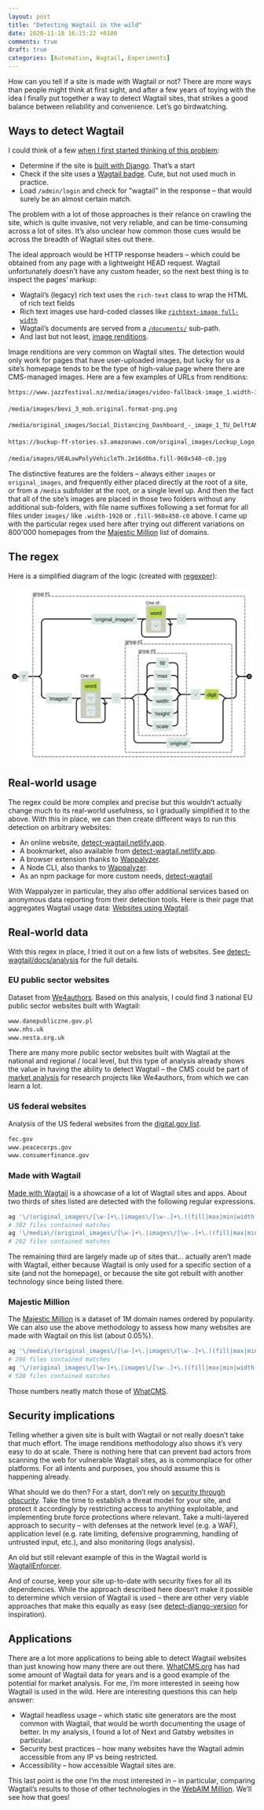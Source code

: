 ```yaml
---
layout: post
title: "Detecting Wagtail in the wild"
date: 2020-11-18 16:15:22 +0100
comments: true
draft: true
categories: [Automation, Wagtail, Experiments]
---
```


How can you tell if a site is made with Wagtail or not? There are more ways than people might think at first sight, and after a few years of toying with the idea I finally put together a way to detect Wagtail sites, that strikes a good balance between reliability and convenience. Let’s go birdwatching.

<!-- more -->

## Ways to detect Wagtail

I could think of a few [when I first started thinking of this problem](https://github.com/springload/madewithwagtail/issues/62):

- Determine if the site is [built with Django](https://stackoverflow.com/questions/721934/how-can-you-tell-if-a-site-has-been-made-with-django). That’s a start
- Check if the site uses a [Wagtail badge](https://wagtail.io/wagtail-badges/). Cute, but not used much in practice.
- Load `/admin/login` and check for "wagtail" in the response – that would surely be an almost certain match.

The problem with a lot of those approaches is their relance on crawling the site, which is quite invasive, not very reliable, and can be time-consuming across a lot of sites. It’s also unclear how common those cues would be across the breadth of Wagtail sites out there.

The ideal approach would be HTTP response headers – which could be obtained from any page with a lightweight HEAD request. Wagtail unfortunately doesn’t have any custom header, so the next best thing is to inspect the pages’ markup:

- Wagtail’s (legacy) rich text uses the `rich-text` class to wrap the HTML of rich text fields
- Rich text images use hard-coded classes like [`richtext-image full-width`](https://github.com/wagtail/wagtail/blob/bb2e460c0b92fba802fc3f369730004d6b648e64/wagtail/images/formats.py#L91-L94)
- Wagtail’s documents are served from a [`/documents/`](https://github.com/wagtail/wagtail/blob/bb2e460c0b92fba802fc3f369730004d6b648e64/wagtail/documents/urls.py#L6) sub-path.
- And last but not least, [image renditions](https://docs.wagtail.io/en/stable/topics/images.html?highlight=renditions#generating-image-renditions-in-python).

Image renditions are very common on Wagtail sites. The detection would only work for pages that have user-uploaded images, but lucky for us a site’s homepage tends to be the type of high-value page where there are CMS-managed images. Here are a few examples of URLs from renditions:

```txt
https://www.jazzfestival.nz/media/images/video-fallback-image_1.width-1920.png

/media/images/bevi_3_mob.original.format-png.png

/media/original_images/Social_Distancing_Dashboard_-_image_1_TU_DelftAMS_Institute.png

https://buckup-ff-stories.s3.amazonaws.com/original_images/Lockup_Logo_-_JPEG-1.png

/media/images/UE4LowPolyVehicleTh.2e16d0ba.fill-960x540-c0.jpg
```

The distinctive features are the folders – always either `images` or `original_images`, and frequently either placed directly at the root of a site, or from a `/media` subfolder at the root, or a single level up. And then the fact that all of the site’s images are placed in those two folders without any additional sub-folders, with file name suffixes following a set format for all files under `images/` like `.width-1920` or `.fill-960x450-c0` above. I came up with the particular regex used here after trying out different variations on 800'000 homepages from the [Majestic Million](https://majestic.com/reports/majestic-million) list of domains.

## The regex

Here is a simplified diagram of the logic (created with [regexper](https://regexper.com/#%5C%2F%28original_images%5C%2F%5B%5Cw-%5D%2B%5C.%7Cimages%5C%2F%5B%5Cw-.%5D%2B%5C.%28%28fill%7Cmax%7Cmin%7Cwidth%7Cheight%7Cscale%29-%5Cd%7Coriginal%29%29)):

![regexper train diagram of Wagtail regular expressions](/images/blog/detecting-wagtail-in-the-wild/regexper-diagram.svg)

## Real-world usage

The regex could be more complex and precise but this wouldn’t actually change much to its real-world usefulness, so I gradually simplified it to the above. With this in place, we can then create different ways to run this detection on arbitrary websites:

- An online website, [detect-wagtail.netlify.app](https://detect-wagtail.netlify.app/).
- A bookmarket, also available from [detect-wagtail.netlify.app](https://detect-wagtail.netlify.app/).
- A browser extension thanks to [Wappalyzer](https://github.com/AliasIO/wappalyzer).
- A Node CLI, also thanks to [Wappalyzer](https://github.com/AliasIO/wappalyzer).
- As an npm package for more custom needs, [detect-wagtail](https://www.npmjs.com/package/detect-wagtail)

With Wappalyzer in particular, they also offer additional services based on anonymous data reporting from their detection tools. Here is their page that aggregates Wagtail usage data: [Websites using Wagtail](https://www.wappalyzer.com/technologies/cms/wagtail/).

## Real-world data

With this regex in place, I tried it out on a few lists of websites. See [detect-wagtail/docs/analysis](https://github.com/thibaudcolas/detect-wagtail/tree/main/docs/analysis) for the full details.

### EU public sector websites

Dataset from [We4authors](https://www.funka.com/en/projekt/we4authors/). Based on this analysis, I could find 3 national EU public sector websites built with Wagtail:

```txt
www.danepubliczne.gov.pl
www.nhs.uk
www.nesta.org.uk
```

There are many more public sector websites built with Wagtail at the national and regional / local level, but this type of analysis already shows the value in having the ability to detect Wagtail – the CMS could be part of [market analysis](https://www.funka.com/en/projekt/we4authors/we4authors-main-activities-and-results/market-analysis-and-benchmarking-process-of-existing-cms/) for research projects like We4authors, from which we can learn a lot.

### US federal websites

Analysis of the US federal websites from the [digital.gov list](https://github.com/GSA/digitalgov.gov/blob/main/content/resources/content-management-systems-used-by-government-agencies.md).

```txt
fec.gov
www.peacecorps.gov
www.consumerfinance.gov
```

### Made with Wagtail

[Made with Wagtail](https://madewithwagtail.org/) is a showcase of a lot of Wagtail sites and apps. About two thirds of sites listed are detected with the following regular expressions.

```sh
ag '\/(original_images\/[\w-]+\.|images\/[\w-.]+\.((fill|max|min|width|height|scale)-\d|original))' mww --stats-only
# 382 files contained matches
ag '\/media\/(original_images\/[\w-]+\.|images\/[\w-.]+\.((fill|max|min)-\d+x\d+(-c\d+)?|(width|height|scale)-\d+|original)\.)' mww --stats-only
# 292 files contained matches
```

The remaining third are largely made up of sites that… actually aren’t made with Wagtail, either because Wagtail is only used for a specific section of a site (and not the homepage), or because the site got rebuilt with another technology since being listed there.

### Majestic Million

The [Majestic Million](https://majestic.com/reports/majestic-million) is a dataset of 1M domain names ordered by popularity. We can also use the above methodology to assess how many websites are made with Wagtail on this list (about 0.05%).

```sh
ag '\/media\/(original_images\/[\w-]+\.|images\/[\w-.]+\.((fill|max|min)-\d+x\d+(-c\d+)?|(width|height|scale)-\d+|original)\.)' million --stats-only
# 296 files contained matches
ag '\/(original_images\/[\w-]+\.|images\/[\w-.]+\.((fill|max|min|width|height|scale)-\d|original))' ../detect-wagtail-data/million --stats-only
# 528 files contained matches
```

Those numbers neatly match those of [WhatCMS](https://whatcms.org/c/Wagtail).

## Security implications

Telling whether a given site is built with Wagtail or not really doesn’t take that much effort. The image renditions methodology also shows it’s very easy to do at scale. There is nothing here that can prevent bad actors from scanning the web for vulnerable Wagtail sites, as is commonplace for other platforms. For all intents and purposes, you should assume this is happening already.

What should we do then? For a start, don’t rely on [security through obscurity](https://en.wikipedia.org/wiki/Security_through_obscurity). Take the time to establish a threat model for your site, and protect it accordingly by restricting access to anything exploitable, and implementing brute force protections where relevant. Take a multi-layered approach to security – with defenses at the network level (e.g. a WAF), application level (e.g. rate limiting, defensive programming, handling of untrusted input, etc.), and also monitoring (logs analysis).

An old but still relevant example of this in the Wagtail world is [WagtailEnforcer](https://github.com/springload/wagtailenforcer).

And of course, keep your site up-to-date with security fixes for all its dependencies. While the approach described here doesn’t make it possible to determine which version of Wagtail is used – there are other very viable approaches that make this equally as easy (see [detect-django-version](https://github.com/caioariede/detect-django-version) for inspiration).

## Applications

There are a lot more applications to being able to detect Wagtail websites than just knowing how many there are out there. [WhatCMS.org](WhatCMS.org) has had some amount of Wagtail data for years and is a good example of the potential for market analysis. For me, I’m more interested in seeing how Wagtail is used in the wild. Here are interesting questions this can help answer:

- Wagtail headless usage – which static site generators are the most common with Wagtail, that would be worth documenting the usage of better. In my analysis, I found a lot of Next and Gatsby websites in particular.
- Security best practices – how many websites have the Wagtail admin accessible from any IP vs being restricted.
- Accessibility – how accessible Wagtail sites are.

This last point is the one I’m the most interested in – in particular, comparing Wagtail’s results to those of other technologies in the [WebAIM Million](https://webaim.org/projects/million/). We’ll see how that goes!

